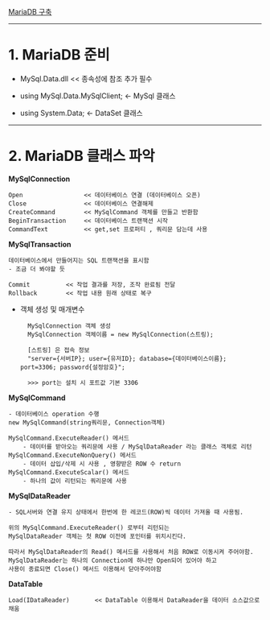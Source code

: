 [MariaDB 구축](https://sosopro.tistory.com/109)

-----------
# 1. MariaDB 준비
- MySql.Data.dll << 종속성에 참조 추가 필수

- using MySql.Data.MySqlClient;	<- MySql 클래스
- using System.Data;			<- DataSet 클래스


-------------
# 2. MariaDB 클래스 파악

**MySqlConnection**

    Open	             << 데이터베이스 연결 (데이터베이스 오픈)
    Close	             << 데이터베이스 연결해제
    CreateCommand        << MySqlCommand 객체를 만들고 반환함
    BeginTransaction     << 데이터베이스 트랜잭션 시작
    CommandText          << get,set 프로퍼티 , 쿼리문 담는데 사용   

**MySqlTransaction**

    데이터베이스에서 만들어지는 SQL 트랜잭션을 표시함
    - 조금 더 봐야할 듯
    
    Commit          << 작업 결과를 저장, 조작 완료됨 전달
    Rollback        << 작업 내용 원래 상태로 복구


- 객체 생성 및 매개변수


        MySqlConnection 객체 생성
        MySqlConnection 객체이름 = new MySqlConnection(스트링);

        [스트링] 은 접속 정보
        "server={서버IP}; user={유저ID}; database={데이터베이스이름}; port=3306; password{설정암호}";

        >>> port는 설치 시 포트값 기본 3306





**MySqlCommand**

    - 데이터베이스 operation 수행
    new MySqlCommand(string쿼리문, Connection객체)

    MySqlCommand.ExecuteReader() 메서드
        - 데이터를 받아오는 쿼리문에 사용 / MySqlDataReader 라는 클래스 객체로 리턴
    MySqlCommand.ExecuteNonQuery() 메서드
        - 데이터 삽입/삭제 시 사용 , 영향받은 ROW 수 return
    MySqlCommand.ExecuteScalar() 메서드
        - 하나의 값이 리턴되는 쿼리문에 사용


**MySqlDataReader**

    - SQL서버와 연결 유지 상태에서 한번에 한 레코드(ROW)씩 데이터 가져올 때 사용됨.
    
    위의 MySqlCommand.ExecuteReader() 로부터 리턴되는   
    MySqlDataReader 객체는 첫 ROW 이전에 포인터를 위치시킨다.
    
    따라서 MySqlDataReader의 Read() 메서드를 사용해서 처음 ROW로 이동시켜 주어야함.
    MySqlDataReader는 하나의 Connection에 하나만 Open되어 있어야 하고   
    사용이 종료되면 Close() 메서드 이용해서 닫아주어야함


**DataTable**

    Load(IDataReader)       << DataTable 이용해서 DataReader을 데이터 소스값으로 채움


